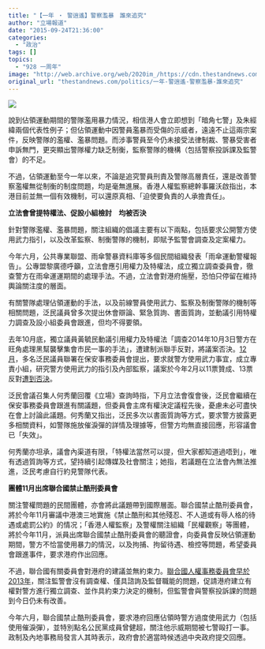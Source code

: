 ```yaml
---
title: "【一年 ‧ 警逍遙】警察濫暴　誰來追究"
author: "立場報道"
date: "2015-09-24T21:36:00"
categories:
  - "政治"
tags: []
topics:
  - "928 一周年"
image: "http://web.archive.org/web/2020im_/https://cdn.thestandnews.com/media/photos/cache/IMG_7341_id8pF_1200x0.png"
original_url: "thestandnews.com/politics/一年-警逍遙-警察濫暴-誰來追究"
---
```

![](http://web.archive.org/web/2020im_/https://cdn.thestandnews.com/media/photos/cache/IMG_7341_id8pF_1200x0.png)

說到佔領運動期間的警隊濫用暴力情況，相信港人會立即想到「暗角七警」及朱經緯兩個代表性例子；但佔領運動中因警員濫暴而受傷的示威者，遠遠不止這兩宗案件，反映警隊的濫權、濫暴問題。而涉事警員至今仍未接受法律制裁、警暴受害者申訴無門，更突顯出警隊權力缺乏制衡，監察警隊的機構（包括警察投訴課及監警會）的不足。

不過，佔領運動至今一年以來，不論是追究警員刑責及警隊高層責任，還是改善警察濫權無從制衡的制度問題，均是毫無進展。香港人權監察總幹事羅沃啟指出，本港目前並無一個有效機制，可以還原真相、「迫使要負責的人承擔責任」。

**立法會曾提特權法、促設小組檢討　均被否決**

針對警隊濫權、濫暴問題，關注組織的倡議主要有以下兩點，包括要求公開警方使用武力指引，以及改革監察、制衡警隊的機制，即賦予監警會調查及定案權力。

今年六月，公共專業聯盟、雨傘警暴資料庫等多個民間組織發表「雨傘運動警權報告」。公專盟黎廣德呼籲，立法會應引用權力及特權法，成立獨立調查委員會，徹查警方在雨傘運運期間的處理手法。不過，立法會對港府施壓，恐怕只停留在維持輿論關注度的層面。

有關警隊處理佔領運動的手法，以及前線警員使用武力、監察及制衡警隊的機制等相關問題，泛民議員曾多次提出休會辯論、緊急質詢、書面質詢，並動議引用特權力調查及設小組委員會跟進，但均不得要領。

去年10月底，獨立議員黃毓民動議引用權力及特權法「調查2014年10月3日警方在旺角處理黑幫襲擊集會市民一事的手法」，遭建制派聯手反對，將議案否決。[12月](http://web.archive.org/web/20210628123505/http://www.legco.gov.hk/yr14-15/chinese/panels/se/papers/se20150203cb2-654-4-c.pdf)，多名泛民議員聯署在保安事務委員會提出，要求就警方使用武力事宜，成立專責小組，研究警方使用武力的指引及內部監察，議案於今年2月以11票贊成、13票反對[遭到否決](../../politics/%E7%AB%8B%E6%9C%83%E5%90%A6%E6%B1%BA%E6%AA%A2%E8%A8%8E%E8%AD%A6%E6%AD%A6%E5%8A%9B%E5%AE%88%E5%89%87-%E6%A2%81%E7%BE%8E%E8%8A%AC%E4%B8%8D%E6%83%B3%E7%82%BA%E9%9B%A3%E8%AD%A6%E9%9A%8A-%E5%8F%8D%E5%BB%BA%E8%AD%B0%E8%A8%AD%E8%BE%B1%E8%AD%A6%E7%BD%AA/)。

泛民會議召集人何秀蘭回覆《立場》查詢時指，下月立法會復會後，泛民會繼續在保安事務委員會跟進有關議題，但委員會主席有權決定議程先後，憂慮未必可盡快在會上討論此議題。何秀蘭又指出，泛民多次以書面質詢等方式，要求警方披露更多相關資料，如警隊施放催淚彈的詳情及理據等，但警方均無直接回應，形容議會已「失效」。

何秀蘭亦坦承，議會內渠道有限，「特權法當然可以提，但大家都知道過唔到」，唯有透過質詢等方式，望持續引起傳媒及社會關注；她指，若議題在立法會內無法推進，泛民考慮自行約見警隊代表。

**團體11月出席聯合國禁止酷刑委員會**

關注警權問題的民間團體，亦會將此議題帶到國際層面。聯合國禁止酷刑委員會，將於今年11月審議中港澳三地實施《禁止酷刑和其他殘忍、不人道或有辱人格的待遇或處罰公約》的情况；「香港人權監察」及警權關注組織「民權觀察」等團體，將於今年11月，派員出席聯合國禁止酷刑委員會的聽證會，向委員會反映佔領運動期間，警方不恰當使用暴力的情況，以及拘捕、拘留待遇、檢控等問題，希望委員會跟進事件，要求港府作出回應。

不過，聯合國有關委員會對港府的建議並無約束力。[聯合國人權事務委員會早於2013年](http://web.archive.org/web/20210628123505/https://www.amnesty.org.hk/web/?p=9146)，關注監警會沒有調查權、僅具諮詢及監督職能的問題，促請港府建立有權對警方進行獨立調查、並作具約束力決定的機制，但監警會與警察投訴課的問題到今日仍未有改善。

今年六月，聯合國禁止酷刑委員會，要求港府回應佔領時警方過度使用武力（包括使用催淚彈），並特別點名公民黨成員曾健超，關注他示威期間被七警毆打一事。政制及內地事務局發言人其時表示，政府會於適當時候透過中央政府提交回應。
